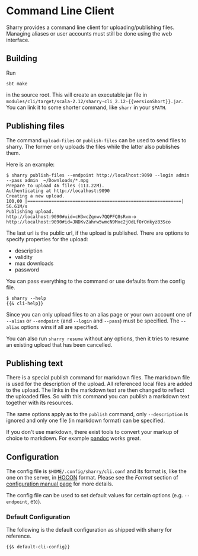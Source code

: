 # Command Line Client

Sharry provides a command line client for uploading/publishing
files. Managing aliases or user accounts must still be done using the
web interface.

## Building

Run

    sbt make

in the source root. This will create an executable jar file in
`modules/cli/target/scala-2.12/sharry-cli_2.12-{{versionShort}}.jar`. You
can link it to some shorter command, like `sharr` in your `$PATH`.

## Publishing files

The command `upload-files` or `publish-files` can be used to send
files to sharry. The former only uploads the files while the latter
also publishes them.

Here is an example:

    $ sharry publish-files --endpoint http://localhost:9090 --login admin --pass admin  ~/Downloads/*.mpg
    Prepare to upload 46 files (113.22M).
    Authenticating at http://localhost:9090
    Creating a new upload.
    100,00 |==========================================================| 56.61M/s
    Publishing upload.
    http://localhost:9090#uid=cH3wcZqnwv7QQPFQ8sRvm-o
    http://localhost:9090#id=JNDKvZahrw5wmcN9Mxc2jOdLfOrOnkyzB3Sco

The last url is the public url, if the upload is published. There are
options to specify properties for the upload:

- description
- validity
- max downloads
- password

You can pass everything to the command or use defaults from the config file.

```
$ sharry --help
{{& cli-help}}
```

Since you can only upload files to an alias page or your own account
one of `--alias` or `--endpoint` (and `--login` and `--pass`) must be
specified. The `--alias` options wins if all are specified.

You can also run `sharry resume` without any options, then it tries to
resume an existing upload that has been cancelled.


## Publishing text

There is a special publish command for markdown files. The markdown
file is used for the description of the upload. All referenced local
files are added to the upload. The links in the markdown text are then
changed to reflect the uploaded files. So with this command you can
publish a markdown text together with its resources.

The same options apply as to the `publish` command, only
`--description` is ignored and only one file (in markdown format) can
be specified.

If you don't use markdown, there exist tools to convert your markup of
choice to markdown. For example [pandoc](http://pandoc.org/) works
great.


## Configuration

The config file is `$HOME/.config/sharry/cli.conf` and its format is,
like the one on the server, in
[HOCON](https://github.com/typesafehub/config#using-hocon-the-json-superset)
format. Please see the _Format_ section of [configuration manual
page](./configuration.md) for more details.

The config file can be used to set default values for certain options
(e.g. `--endpoint`, etc).

### Default Configuration

The following is the default configuration as shipped with sharry for
reference.

```
{{& default-cli-config}}
```
